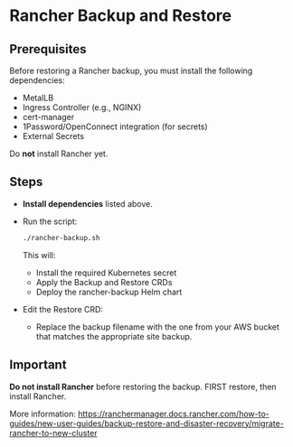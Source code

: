 # Rancher Backup and Restore

## Prerequisites

Before restoring a Rancher backup, you must install the following dependencies:

- MetalLB
- Ingress Controller (e.g., NGINX)
- cert-manager
- 1Password/OpenConnect integration (for secrets)
- External Secrets

Do **not** install Rancher yet.

## Steps

- **Install dependencies** listed above.
- Run the script:

   ```bash
   ./rancher-backup.sh
   ```

   This will:
   - Install the required Kubernetes secret
   - Apply the Backup and Restore CRDs
   - Deploy the rancher-backup Helm chart

- Edit the Restore CRD:
   - Replace the backup filename with the one from your AWS bucket that matches the appropriate site backup.

## Important

**Do not install Rancher** before restoring the backup. FIRST restore, then install Rancher.

More information:
https://ranchermanager.docs.rancher.com/how-to-guides/new-user-guides/backup-restore-and-disaster-recovery/migrate-rancher-to-new-cluster
